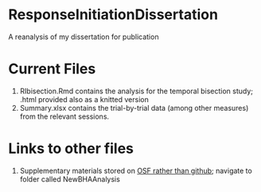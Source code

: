 # ResponseInitiationDissertation
A reanalysis of my dissertation for publication

# Current Files
1. RIbisection.Rmd contains the analysis for the temporal bisection study; .html provided also as a knitted version
2. Summary.xlsx contains the trial-by-trial data (among other measures) from the relevant sessions. 

# Links to other files 
1. Supplementary materials stored on [OSF rather than github](https://osf.io/u4z9f/?view_only=c23a5994b0634476b07a7639326c9c11); navigate to folder called NewBHAAnalysis
